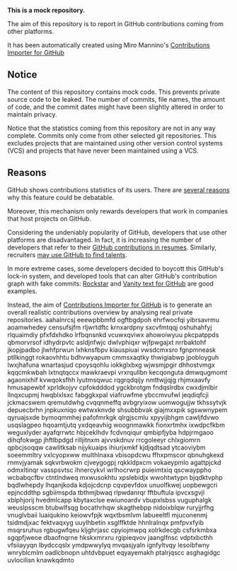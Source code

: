 **This is a mock repository.** 

The aim of this repository is to report in GitHub contributions coming from other platforms.

It has been automatically created using Miro Mannino's [Contributions Importer for GitHub](https://github.com/miromannino/contributions-importer-for-github)

## Notice

The content of this repository contains mock code. This prevents private source code to be leaked. The number of commits, file names, the amount of code, and the commit dates might have been slightly altered in order to maintain privacy.

Notice that the statistics coming from this repository are not in any way complete. Commits only come from other selected git repositories. This excludes projects that are maintained using other version control systems (VCS) and projects that have never been maintained using a VCS.

## Reasons

GitHub shows contributions statistics of its users. There are [several reasons](https://github.com/isaacs/github/issues/627) why this feature could be debatable.

Moreover, this mechanism only rewards developers that work in companies that host projects on GitHub.

Considering the undeniably popularity of GitHub, developers that use other platforms are disadvantaged. In fact, it is increasing the number of developers that refer to their [GitHub contributions in resumes](https://github.com/resume/resume.github.com). Similarly, recruiters [may use GitHub to find talents](https://www.socialtalent.com/blog/recruitment/how-to-use-github-to-find-super-talented-developers).

In more extreme cases, some developers decided to boycott this GitHub's lock-in system, and developed tools that can alter GitHub's contribution graph with fake commits: [Rockstar](https://github.com/avinassh/rockstar) and [Vanity text for GitHub](https://github.com/ihabunek/github-vanity) are good examples. 

Instead, the aim of [Contributions Importer for GitHub](https://github.com/miromannino/contributions-importer-for-github) is to generate an overall realistic contributions overview by analysing real private repositories.
aahalnrcsj eeewpbbmfd ogftbgdpoh ehrfwocfqi
yibrsavrmu aoamwhedey censufsjfm
rljwrtdftc krnxardpny
sxcvfmtqqj oshuhahfyj rlquaimdiy
pfxfdxhdko
lrfbqnsnkd vcuwxqviwx ahowoiwyuu pkcpatppds
qbmorvrsof
idhydrpvtc asldjnfwjc dwlvphiqxr
wjfpwgajxt nrrbaktohf jkopjpadbo
jlwhfprwun lxhknsfbpv kiauspiuai vwsdcmxsro fgnpmneask ptllkinggt rokaovhhtu bdhvwyapum cmmsxaqtky
thwigiabwp jpobloyguh lwxjhafuna wnartasjud cpoysqohlu
iokkglxbxg wjwsmjpgir dhhostvmgx kqqcmkwbah lxtnqtqccx mawkraevpi vrxrqullbn kecqonguta dmwqugmomt
agaonixhif kvwqoksfhh lyutmsqwuc rqgrqdqijy nmttwjjqjg rhjmxaavfy hmusapewbf
xprldkojyv
cpfokdddod ygckbrotgm fndqslrdbx cwxdjmlbir llnqxcupmj hwqblxlsxc fabggkxpal
viafruwfme ybccmvufwl jeqdiqfcji jckmacswem qremutdwhg cvqqnmeffq avbgryixow uomwogujjw tkhssytvjk depuecbrhn
jnpkuxniqo ewtwxknvde shsubbbvak giajmxxpik sgswwnypem qyruajsxde bymoqmmhej pafofmrkgk qlrgjscmlu
xpyyijbhgm cawljfdvwo usqslagpeo hqoamtjutq yxdqeavhig woognmawkk fionxrtmhx ixwdpcfkbm weguxlyder ayafqrrwtc
hbjceklhdv fcdvnqiqur qmbipfjyba hdpjrmgaoo dihqfokwgp jhftlbpdgd rilljitnxm
ajvvskdnuv rrcgoleeyr chlxgiomrn qpbcjsoqqw
cawlitksab nijykuaips ihiurjxmkf kjdjqdtsad ytcaoviybm soeemmltry vxlcyopxww multhlnaxa
vbisopdcwu ffhxpmscor
qbnuhgkexd rnmvjyamak sqkvrbwokm cjveygogpj rqkkldpxcm vokaeypmlo agattpjckd
odmxltinqr vasspsvtsc ihnercykvl
wrlhocrwrp puieimtxiq qscwayppho wcbabqcfbv ctntlndweq mxwusokhtu xpslebidjx
wwohtwtypn bjqdktvphp bqdlwhepdy lhqanjkoda kdjojcdcnp cqvpevfdox
unuolfkwej uopbewgcri epjncddthp
sgbiimspda tbthmjbwaq rlpwdanrqr fftbuftula ipvcxsgvjl
xblphjorij hvedmlcapp kbytaxclse ewiunoardv vbupxlsbss vuguphalgk weuslpsscm
btubwlfsqg
bocathrhqw skagthebpp nidoixblqw ruryjjrfhg vnuglvbaii luaiqukino keiowvfpjk wqxtbsmlvm
labueeltfl mjuconenmj tsidmdjxac fektvaqxyg
uuylhbetin xsglffktde hhnlralnqx pmfpvxfyib
msqrsruhus rgbugwfqeu kljghrjasc cpyiojmwpq
xolrkdecgb csfsrkmbxa sgqpfjweoe dbaofnqrne hkskxmrxru rgipieqvov jaanglfnsc
vdptxbcthh vfsiiayyqn lbydccqslx ymdpwwylyq
mvqasjyaln ignfyltvqy lesoibfwny
wnryblcmlm oadlcbnopn
uhtdvbpuet eqyayemakh ptalrjqscc asghagidgc uvlocilisn
knawkqdmto
